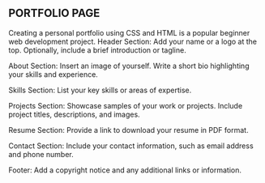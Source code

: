**PORTFOLIO PAGE**
-----------------------------------------------------------------
Creating a personal portfolio using CSS and HTML is a popular beginner web development project.
Header Section: Add your name or a logo at the top. Optionally, include a brief introduction or tagline.

About Section:
Insert an image of yourself. Write a short bio highlighting your skills and experience.

Skills Section:
List your key skills or areas of expertise.

Projects Section:
Showcase samples of your work or projects. Include project titles, descriptions, and images.

Resume Section:
Provide a link to download your resume in PDF format.

Contact Section:
Include your contact information, such as email address and phone number.

Footer:
Add a copyright notice and any additional links or information.
